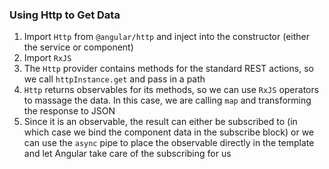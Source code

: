 ### Using Http to Get Data
1. Import `Http` from `@angular/http` and inject into the constructor (either the service or component)
2. Import `RxJS`
3. The `Http` provider contains methods for the standard REST actions, so we call `httpInstance.get` and pass in a path
4. `Http` returns observables for its methods, so we can use `RxJS` operators to massage the data. In this case, we are calling `map` and transforming the response to JSON
5. Since it is an observable, the result can either be subscribed to (in which case we bind the component data in the subscribe block) or we can use the `async` pipe to place the observable directly in the template and let Angular take care of the subscribing for us